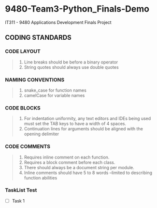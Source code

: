 # 9480-Team3-Python_Finals-Demo
IT311 - 9480 Applications Development Finals Project

## CODING STANDARDS
### CODE LAYOUT
> 1. Line breaks should be before a binary operator  
> 2. String quotes should always use double quotes    

### NAMING CONVENTIONS
> 1. snake_case for function names  
> 2. camelCase for variable names

### CODE BLOCKS
> 1. For indentation uniformity, any text editors and IDEs being used must set the TAB keys to have a width of 4 spaces.  
> 2. Continuation lines for arguments should be aligned with the opening delimiter


### CODE COMMENTS
> 1. Requires inline comment on each function.  
> 2. Requires a block comment before each class.  
> 3. There should always be a document string per module.  
> 4. Inline comments should have 5 to 8 words –limited to describing function abilities

### TaskList Test
-[ ] Task 1

